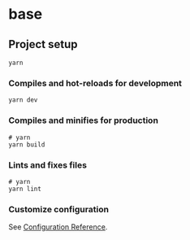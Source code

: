 # base
## Project setup

```
yarn
```

### Compiles and hot-reloads for development

```
yarn dev
```

### Compiles and minifies for production

```
# yarn
yarn build
```

### Lints and fixes files

```
# yarn
yarn lint
```

### Customize configuration

See [Configuration Reference](https://vitejs.dev/config/).

